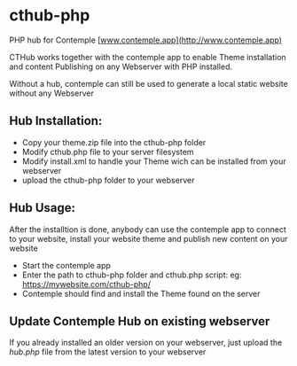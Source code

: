 # cthub-php
PHP hub for Contemple [www.contemple.app](http://www.contemple.app)

CTHub works together with the contemple app to enable
Theme installation and content Publishing on any Webserver 
with PHP installed.

Without a hub, contemple can still be used to generate a local static website without any Webserver

## Hub Installation:

- Copy your theme.zip file into the cthub-php folder
- Modify cthub.php file to your server filesystem
- Modify install.xml to handle your Theme wich can be installed from your webserver
- upload the cthub-php folder to your webserver

## Hub Usage:

After the installtion is done, anybody can use the contemple app to connect to your website, install your website theme and publish new content on your website
- Start the contemple app
- Enter the path to cthub-php folder and cthub.php script: eg: https://mywebsite.com/cthub-php/
- Contemple should find and install the Theme found on the server

## Update Contemple Hub on existing webserver

If you already installed an older version on your webserver,
just upload the *hub.php* file from the latest version to your webserver





